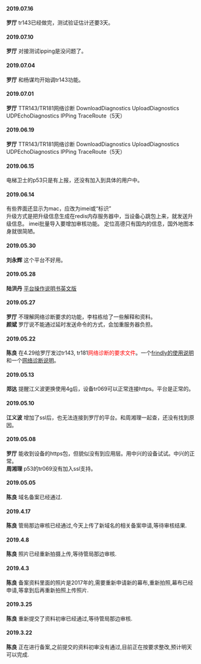 #### 2019.07.16
**罗厅**  tr143已经做完，测试验证估计还要3天。
#### 2019.07.10
**罗厅**  对接测试ipping是没问题了。
#### 2019.07.04
**罗厅**  和杨谋均开始调tr143功能。
#### 2019.07.01
**罗厅**  TTR143/TR181网络诊断 DownloadDiagnostics UploadDiagnostics UDPEchoDiagnostics IPPing TraceRoute（5天）
#### 2019.06.19
**罗厅**  TTR143/TR181网络诊断 DownloadDiagnostics UploadDiagnostics UDPEchoDiagnostics IPPing TraceRoute（5天）
#### 2019.06.15
电梯卫士的p53只是有上报，还没有加入到具体的用户中。
#### 2019.06.14
有些界面还显示为mac，应改为imei或“标识”  
升级方式是把升级信息生成在redis内存服务器中，当设备心跳包上来，就发送升级信息。
imei批量导入要增加审核功能。
定位高德只有国内的信息，国外地图本身就很简陋。
#### 2019.05.30
**刘永辉** 这个平台不好用。
#### 2019.05.28
**陆洪丹** [平台操作说明书英文版](http://192.168.1.93:8000/%E6%B5%B7%E5%A4%96%E8%AE%BE%E5%A4%87%E7%AE%A1%E7%90%86%E5%B9%B3%E5%8F%B0/Function%20Operation%20Manual%20of%20ACS%2020190403.docx)
#### 2019.05.27
**罗厅**  不理解网络诊断要求的功能，李柱栋给了一些解释和资料。  
**颜斌**  罗厅说不能通过延时发送命令的方式，会加重服务器负担。
#### 2019.05.22
**陈良** 在4.29给罗厅发过tr143, tr181<font color=red>网络诊断的要求文件</font>。一个[frindly的使用说明](http://192.168.1.93:8000/FriendlyTR069管理平台使用说明.html)和一个[网络诊断说明](http://192.168.1.93:8000/TR143TR181网络诊断.html)。
#### 2019.05.13
**郑达** 提醒江义波更换使用4g后，设备tr069可以正常连接https。平台是正常的。
#### 2019.05.10
**江义波** 增加了ssl后，也无法连接到罗厅的平台。和周湘理一起查，还没有找到原因。
#### 2019.05.08
**罗厅** 能收到设备的https包，但貌似没有到应用层。用中兴的设备试试。中兴的正常。  
**周湘理** p53的tr069没有加入ssl支持。
#### 2019.05.05
**陈良** 域名备案已经通过.
#### 2019.4.17
**陈良** 管局那边审核已经通过,今天上传了新域名的相关备案申请,等待审核结果.
#### 2019.4.8 
**陈良** 照片已经重新拍摄上传,等待管局那边审核.
#### 2019.4.3
**陈良**  备案资料里面的照片是2017年的,需要重新申请新的幕布,重新拍照,幕布已经申请,等拿到后再重新拍照上传照片.
#### 2019.3.25
**陈良** 重新提交了资料初审已经通过,等待管局那边审核.
#### 2019.3.22
**陈良** 正在进行备案,之前提交的资料初审没有通过,目前正在按要求整改,预计明天可以完成.
